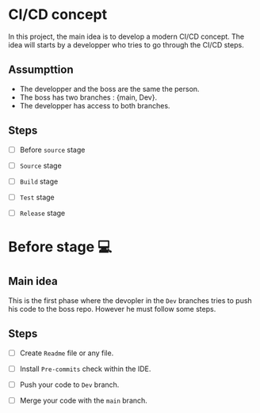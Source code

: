 # CI/CD concept
In this project, the main idea is to develop a modern CI/CD concept. The idea will starts by a developper who tries to go through the CI/CD steps.
## Assumpttion
- The developper and the boss are the same the person.
- The boss has two branches : {main, Dev}.
- The developper has access to both branches.
## Steps
- [ ] Before `source` stage 
- [ ] `Source` stage
- [ ] `Build` stage
- [ ] `Test` stage
- [ ] `Release` stage


# Before stage :computer:
## Main idea
This is the first phase where the devopler in the `Dev` branches tries to push his code to the boss repo. However he must follow some steps.
## Steps 
- [ ] Create `Readme` file or any file.
- [ ] Install `Pre-commits` check within the IDE.
- [ ] Push your code to `Dev` branch.
- [ ] Merge your code with the `main` branch.



